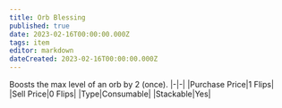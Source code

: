 ```yaml
---
title: Orb Blessing
published: true
date: 2023-02-16T00:00:00.000Z
tags: item
editor: markdown
dateCreated: 2023-02-16T00:00:00.000Z
---
```


Boosts the max level of an orb by 2 (once).
|-|-|
|Purchase Price|1 Flips|
|Sell Price|0 Flips|
|Type|Consumable|
|Stackable|Yes|

